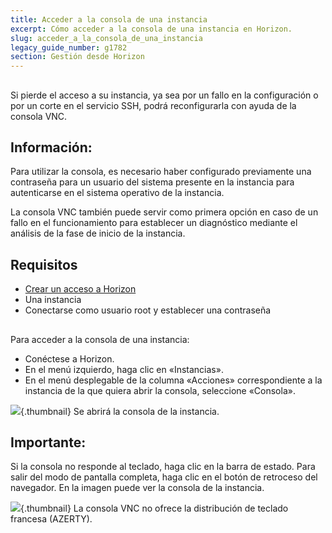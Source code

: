 ```yaml
---
title: Acceder a la consola de una instancia
excerpt: Cómo acceder a la consola de una instancia en Horizon.
slug: acceder_a_la_consola_de_una_instancia
legacy_guide_number: g1782
section: Gestión desde Horizon
---
```



## 
Si pierde el acceso a su instancia, ya sea por un fallo en la configuración o por un corte en el servicio SSH, podrá reconfigurarla con ayuda de la consola VNC.

## Información:
Para utilizar la consola, es necesario haber configurado previamente una contraseña para un usuario del sistema presente en la instancia para autenticarse en el sistema operativo de la instancia.

La consola VNC también puede servir como primera opción en caso de un fallo en el funcionamiento para establecer un diagnóstico mediante el análisis de la fase de inicio de la instancia.


## Requisitos

- [Crear un acceso a Horizon](https://docs.ovh.com/es/public-cloud/crear_un_acceso_a_horizon/)
- Una instancia
- Conectarse como usuario root y establecer una contraseña




## 
Para acceder a la consola de una instancia:


- Conéctese a Horizon.
- En el menú izquierdo, haga clic en «Instancias».
- En el menú desplegable de la columna «Acciones» correspondiente a la instancia de la que quiera abrir la consola, seleccione «Consola».



![](images/img_2658.jpg){.thumbnail}
Se abrirá la consola de la instancia.

## Importante:
Si la consola no responde al teclado, haga clic en la barra de estado.
Para salir del modo de pantalla completa, haga clic en el botón de retroceso del navegador.
En la imagen puede ver la consola de la instancia.

![](images/img_2657.jpg){.thumbnail}
La consola VNC no ofrece la distribución de teclado francesa (AZERTY).
